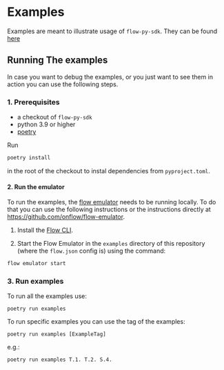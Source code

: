 # Examples

Examples are meant to illustrate usage of `flow-py-sdk`. They can be found [here](https://github.com/janezpodhostnik/flow-py-sdk/tree/master/examples)


## Running The examples

In case you want to debug the examples, or you just want to see them in action you can use the following steps.

### 1. Prerequisites


- a checkout of `flow-py-sdk`
- python 3.9 or higher
- [poetry](https://python-poetry.org/)

Run 

```sh
poetry install
``` 

in the root of the checkout to instal dependencies from `pyproject.toml`.


#### 2. Run the emulator

To run the examples, the [flow emulator](https://github.com/onflow/flow-emulator) needs to be running locally. 
To do that you can use the following instructions or the instructions directly at https://github.com/onflow/flow-emulator.

1. Install the [Flow CLI](https://docs.onflow.org/flow-cli).

2. Start the Flow Emulator in the `examples` directory of this repository (where the `flow.json` config is) using the command:

```sh
flow emulator start
```

### 3. Run examples

To run all the examples use:

`poetry run examples`

To run specific examples you can use the tag of the examples:

`poetry run examples [ExampleTag]`

e.g.:

`poetry run examples T.1. T.2. S.4.`
